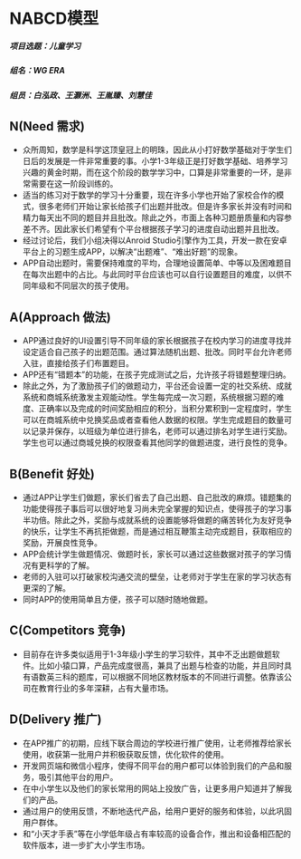 # NABCD模型
##### 项目选题：儿童学习
##### 组名：WG ERA
##### 组员：白泓政、王灏洲、王胤臻、刘慧佳

## N(Need 需求)
* 众所周知，数学是科学这顶皇冠上的明珠，因此从小打好数学基础对于学生们日后的发展是一件非常重要的事。小学1-3年级正是打好数学基础、培养学习兴趣的黄金时期，而在这个阶段的数学学习中，口算是非常重要的一环，是非常需要在这一阶段训练的。
* 适当的练习对于数学的学习十分重要，现在许多小学也开始了家校合作的模式，很多老师们开始让家长给孩子们出题并批改。但是许多家长并没有时间和精力每天出不同的题目并且批改。除此之外，市面上各种习题册质量和内容参差不齐。因此家长们希望有个平台根据孩子学习的进度自动出题并且批改。
* 经过讨论后，我们小组决得以Anroid Studio引擎作为工具，开发一款在安卓平台上的习题生成APP，以解决“出题难”、“难出好题”的现象。
* APP自动出题时，需要保持难度的平均，合理地设置简单、中等以及困难题目在每次出题中的占比。与此同时平台应该也可以自行设置题目的难度，以供不同年级和不同层次的孩子使用。
## A(Approach 做法)  
* APP通过良好的UI设置引导不同年级的家长根据孩子在校内学习的进度寻找并设定适合自己孩子的出题范围。通过算法随机出题、批改。同时平台允许老师入驻，直接给孩子们布置题目。
* APP还有“错题本”的功能，在孩子完成测试之后，允许孩子将错题整理归纳。
* 除此之外，为了激励孩子们的做题动力，平台还会设置一定的社交系统、成就系统和商城系统激发主观能动性。学生每完成一次习题，系统根据习题的难度、正确率以及完成的时间奖励相应的积分，当积分累积到一定程度时，学生可以在商城系统中兑换奖品或者查看他人数据的权限。学生完成题目的数量可以记录并保存，以班级为单位进行排名，老师可以通过排名对学生进行奖励。学生也可以通过商城兑换的权限查看其他同学的做题进度，进行良性的竞争。
## B(Benefit 好处)
* 通过APP让学生们做题，家长们省去了自己出题、自己批改的麻烦。错题集的功能使得孩子事后可以很好地复习尚未完全掌握的知识点，使得孩子的学习事半功倍。除此之外，奖励与成就系统的设置能够将做题的痛苦转化为友好竞争的快乐，让学生不再抗拒做题，而是通过相互鞭策主动完成题目，获取相应的奖励，开展良性竞争。
* APP会统计学生做题情况、做题时长，家长可以通过这些数据对孩子的学习情况有更科学的了解。
* 老师的入驻可以打破家校沟通交流的壁垒，让老师对于学生在家的学习状态有更深的了解。
* 同时APP的使用简单且方便，孩子可以随时随地做题。
## C(Competitors 竞争)
* 目前存在许多类似适用于1-3年级小学生的学习软件，其中不乏出题做题软件。比如小猿口算，产品完成度很高，兼具了出题与检查的功能，并且同时具有语数英三科的题库，可以根据不同地区教材版本的不同进行调整。依靠该公司在教育行业的多年深耕，占有大量市场。
## D(Delivery 推广)
* 在APP推广的初期，应线下联合周边的学校进行推广使用，让老师推荐给家长使用，收获第一批用户并积极获取反馈，优化软件的使用。
* 开发网页端和微信小程序，使得不同平台的用户都可以体验到我们的产品和服务，吸引其他平台的用户。
* 在中小学生以及他们的家长常用的网站上投放广告，让更多用户知道并了解我们的产品。
* 通过用户的使用反馈，不断地迭代产品，给用户更好的服务和体验，以此巩固用户群体。
* 和“小天才手表”等在小学低年级占有率较高的设备合作，推出和设备相匹配的软件版本，进一步扩大小学生市场。
